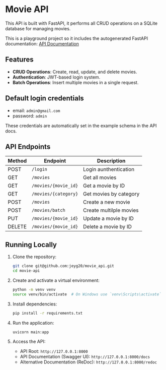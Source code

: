 # Movie API

This API is built with FastAPI, it performs all CRUD operations on a SQLite database
for managing movies.

This is a playground project so it includes the autogenerated FastAPI documentation:
[API Documentation](https://movi-api.onrender.com/docs)

## Features

- **CRUD Operations**: Create, read, update, and delete movies.
- **Authentication**: JWT-based login system.
- **Batch Operations**: Insert multiple movies in a single request.

## Default login credentials

- email: `admin@gmail.com`
- password: `admin`

These credentials are automatically set in the example schema in the API docs.

## API Endpoints

| Method | Endpoint             | Description             |
|--------|----------------------|-------------------------|
| POST   | `/login`             | Login aunthentication   |
| GET    | `/movies`            | Get all movies          |
| GET    | `/movies/{movie_id}` | Get a movie by ID       |
| GET    | `/movies/{category}` | Get movies by category  |
| POST   | `/movies`            | Create a new movie      |
| POST   | `/movies/batch`      | Create multilple movies |
| PUT    | `/movies/{movie_id}` | Update a movie by ID    |
| DELETE | `/movies/{movie_id}` | Delete a movie by ID    |

## Running Locally

1. Clone the repository:

    ```bash
    git clone git@github.com:jeyg20/movie_api.git
    cd movie-api
    ```

2. Create and activate a virtual environment:

    ```bash
    python -m venv venv
    source venv/bin/activate  # On Windows use `venv\Scripts\activate`
    ```

3. Install dependencies:

    ```bash
    pip install -r requirements.txt
    ```

4. Run the application:

    ```bash
    uvicorn main:app
    ```

5. Access the API:

    - API Root: `http://127.0.0.1:8000`
    - API Documentation (Swagger UI): `http://127.0.0.1:8000/docs`
    - Alternative Documentation (ReDoc): `http://127.0.0.1:8000/redoc`
